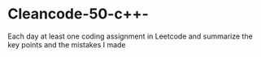 # Cleancode-50-c++-
Each day at least one coding assignment in Leetcode and summarize the key points and the mistakes I made
